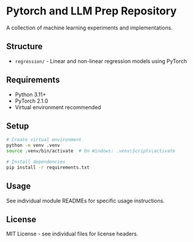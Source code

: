 # Pytorch and LLM Prep Repository

A collection of machine learning experiments and implementations.

## Structure

- `regression/` - Linear and non-linear regression models using PyTorch

## Requirements

- Python 3.11+
- PyTorch 2.1.0
- Virtual environment recommended

## Setup

```bash
# Create virtual environment
python -m venv .venv
source .venv/bin/activate  # On Windows: .venv\Scripts\activate

# Install dependencies
pip install -r requirements.txt
```

## Usage

See individual module READMEs for specific usage instructions.

## License

MIT License - see individual files for license headers.
